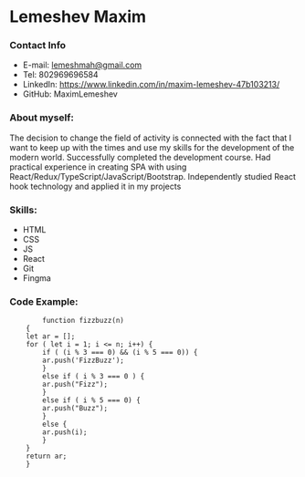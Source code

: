 # Lemeshev Maxim

### Contact Info

- E-mail: lemeshmah@gmail.com
- Tel: 802969696584
- LinkedIn: https://www.linkedin.com/in/maxim-lemeshev-47b103213/
- GitHub: MaximLemeshev

### About myself:

The decision to change the field of activity is connected with the fact that I want to keep up with the times
and use my skills for the development of the modern world. Successfully completed the development
course. Had practical experience in creating SPA with using React/Redux/TypeScript/JavaScript/Bootstrap.
Independently studied React hook technology and applied it in my projects

### Skills:

- HTML
- CSS
- JS
- React
- Git
- Fingma

### Code Example:

```
        function fizzbuzz(n)
    {
    let ar = [];
    for ( let i = 1; i <= n; i++) {
        if ( (i % 3 === 0) && (i % 5 === 0)) {
        ar.push('FizzBuzz');
        }
        else if ( i % 3 === 0 ) {
        ar.push("Fizz");
        }
        else if ( i % 5 === 0) {
        ar.push("Buzz");
        }
        else {
        ar.push(i);
        }
    }
    return ar;
    }
```
